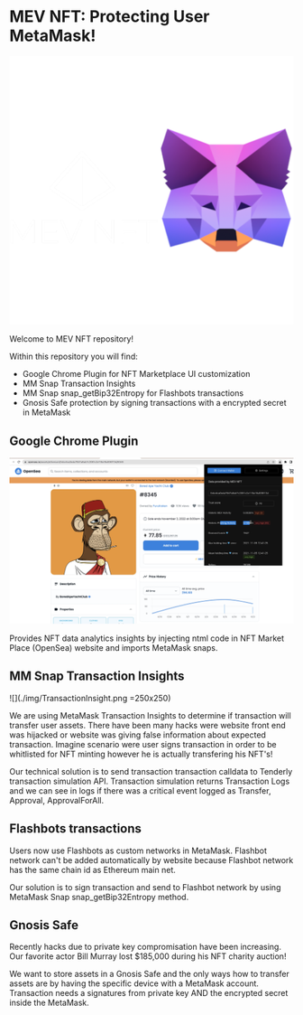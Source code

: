 # MEV NFT: Protecting User MetaMask!

![mevNft](./img/flask_mev_nft.png)

Welcome to MEV NFT repository!

Within this repository you will find:
- Google Chrome Plugin for NFT Marketplace UI customization
- MM Snap Transaction Insights
- MM Snap snap_getBip32Entropy for Flashbots transactions
- Gnosis Safe protection by signing transactions with a encrypted secret in MetaMask 

## Google Chrome Plugin
![](./img/Chrome_extension.png)

Provides NFT data analytics insights by injecting ntml code in NFT Market Place (OpenSea) website and imports MetaMask snaps.

## MM Snap Transaction Insights
![](./img/TransactionInsight.png =250x250)

We are using MetaMask Transaction Insights to determine if transaction will transfer user assets. There have been many hacks were website front end was hijacked or website was giving false information about expected transaction. Imagine scenario were user signs transaction in order to be whitlisted for NFT minting however he is actually transfering his NFT's!

Our technical solution is to send transaction transaction calldata to Tenderly transaction simulation API. Transaction simulation returns Transaction Logs and we can see in logs if there was a critical event logged as Transfer, Approval, ApprovalForAll.

## Flashbots transactions

Users now use Flashbots as custom networks in MetaMask. Flashbot network can't be added automatically by website because Flashbot network has the same chain id as Ethereum main net.

Our solution is to sign transaction and send to Flashbot network by using MetaMask Snap snap_getBip32Entropy method.

## Gnosis Safe

Recently hacks due to private key compromisation have been increasing. Our favorite actor Bill Murray lost $185,000 during his NFT charity auction!

We want to store assets in a Gnosis Safe and the only ways how to transfer assets are by having the specific device with a MetaMask account. Transaction needs a signatures from private key AND the encrypted secret inside the MetaMask.


